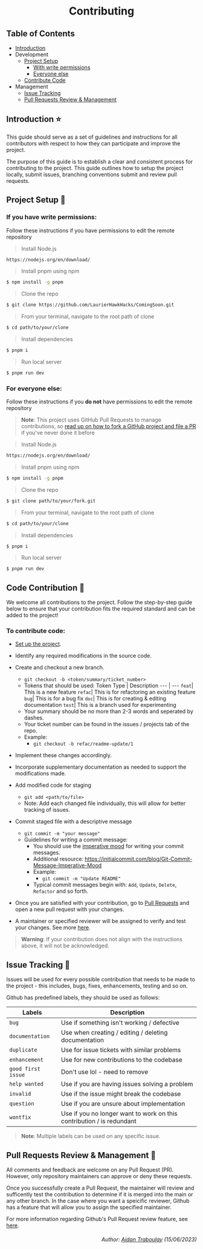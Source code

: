 <div align="center">
  <h1>Contributing</h1>
</div>

## Table of Contents
- [Introduction](#introduction-star)
- Development
  - [Project Setup](#project-setup-hammer) 
    - [With write permissions](#if-you-have-write-permissions)
    - [Everyone else](#for-everyone-else)
  - [Contribute Code](#code-contribution-construction)
- Management
  - [Issue Tracking](#issue-tracking-rotating_light)
  - [Pull Requests Review & Management](#pull-requests-review--management-memo)

## Introduction :star:
This guide should serve as a set of guidelines and instructions for all contributors with respect to how they can participate and improve the project.

The purpose of this guide is to establish a clear and consistent process for contributing to the project. This guide outlines how to setup the project locally, submit issues, branching conventions submit and review pull requests.

## Project Setup :hammer:
### **If you have write permissions:**
Follow these instructions if you have permissions to edit the remote repository 
> Install Node.js
```sh
https://nodejs.org/en/download/
```

> Install pnpm using npm
```sh
$ npm install -g pnpm
```

> Clone the repo
```sh
$ git clone https://github.com/LaurierHawkHacks/ComingSoon.git
```

> From your terminal, navigate to the root path of clone
```sh
$ cd path/to/your/clone
```

> Install dependencies
```sh
$ pnpm i
```

> Run local server
```sh
$ pnpm run dev
```

### **For everyone else:**
Follow these instructions if you **do not** have permissions to edit the remote repository 

> **Note**:
> This project uses GitHub Pull Requests to manage contributions, so [read up on how to fork a GitHub project and file a PR](https://guides.github.com/activities/forking) if you've never done it before

> Install Node.js
```sh
https://nodejs.org/en/download/
```

> Install pnpm using npm
```sh
$ npm install -g pnpm
```

> Clone the repo
```sh
$ git clone path/to/your/fork.git
```

> From your terminal, navigate to the root path of clone
```sh
$ cd path/to/your/clone
```

> Install dependencies
```sh
$ pnpm i
```

> Run local server
```sh
$ pnpm run dev
```

## Code Contribution :construction:

We welcome all contributions to the project. Follow the step-by-step guide below to ensure that your contribution fits the required standard and can be added to the project!

### **To contribute code**:
- [Set up the project](#project-setup).
- Identify any required modifications in the source code. 

- Create and checkout a new branch.
  - `git checkout -b <token/summary/ticket_number>`
  - Tokens that should be used:
    Token Type | Description
    --- | --- 
    `feat`| This is a new feature
    `refac`| This is for refactoring an existing feature
    `bug`| This is for a bug fix
    `doc`| This is for creating & editing documentation
    `test`| This is a branch used for experimenting
  - Your summary should be no more than 2-3 words and seperated by dashes.
  - Your ticket number can be found in the issues / projects tab of the repo.
  - Example:
    - `git checkout -b refac/readme-update/1`

- Implement these changes accordingly.
- Incorporate supplementary documentation as needed to support the modifications made.

- Add modified code for staging
  - `git add <path/to/file>`
  - Note: Add each changed file individually, this will allow for better tracking of issues.
  
- Commit staged file with a descriptive message
  - `git commit -m "your message"`
  - Guidelines for writing a commit message:
    -  You should use the [imperative mood](https://git.kernel.org/pub/scm/git/git.git/tree/Documentation/SubmittingPatches?id=HEAD#n183) for writing your commit messages.
    - Additional resource: https://initialcommit.com/blog/Git-Commit-Message-Imperative-Mood
    - Example:
      - `git commit -m "Update README"`
    - Typical commit messages begin with: `Add`, `Update`, `Delete`, `Refactor` and so forth.
    
- Once you are satisfied with your contribution, go to [Pull Requests](https://github.com/LaurierHawkHacks/ComingSoon/pulls) and open a new pull request with your changes.
- A maintainer or specified reviewer will be assigned to verify and test your changes. See more [here](#pull-requests-review--management).

> **Warning**:
> If your contribution does not align with the instructions above, it will not be acknowledged. 

## Issue Tracking :rotating_light:
Issues will be used for every possible contribution that needs to be made to the project - this includes, bugs, fixes, enhancements, testing and so on. 

Github has predefined labels, they should be used as follows:

  Labels | Description
  --- | --- 
  `bug`| Use if something isn't working / defective
  `documentation`| Use when creating / editing / deleting documentation
  `duplicate`| Use for issue tickets with similar problems
  `enhancement`| Use for new contributions to the codebase
  `good first issue`| Don't use lol - need to remove
  `help wanted`| Use if you are having issues solving a problem
  `invalid`| Use if the issue might break the codebase
  `question`| Use if you are unsure about implementation
  `wontfix`| Use if you no longer want to work on this contribution / is redundant

> **Note**: 
> Multiple labels can be used on any specific issue.

## Pull Requests Review & Management :memo: 

All comments and feedback are welcome on any Pull Request (PR). However, only repository maintainers can approve or deny these requests. 

Once you successfully create a Pull Request, the maintainer will review and sufficently test the contribution to determine if it is merged into the main or any other branch. In the case where you want a speicific reviewer, Github has a feature that will allow you to assign the specified maintainer.

For more information regarding Github's Pull Request review feature, see [here](https://help.github.com/articles/about-pull-request-reviews/).

<div align="right">
  <h6>Author: <a href="https://github.com/aidantrabs">Aidan Traboulay</a> (15/06/2023)</h6>
</div>
